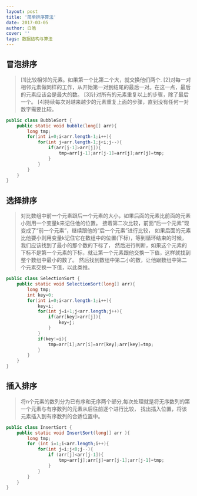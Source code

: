 ```yaml
---
layout: post
title: '简单排序算法'
date: 2017-03-05
author: 白皓
cover: ''
tags: 数据结构与算法
---
```


##  冒泡排序
>   [1]比较相邻的元素。如果第一个比第二个大，就交换他们两个.
    [2]对每一对相邻元素做同样的工作，从开始第一对到结尾的最后一对。在这一点，最后的元素应该会是最大的数。
    [3]针对所有的元素重复以上的步骤，除了最后一个。 
    [4]持续每次对越来越少的元素重复上面的步骤，直到没有任何一对数字需要比较。
```java
public class BubbleSort {
    public static void bubble(long[] arr){
		long tmp;
		for(int i=0;i<arr.length-1;i++){
			for(int j=arr.length-1;j<i;j--){
				if(arr[j-1]>arr[j]){
					tmp=arr[j-1];arr[j-1]=arr[j];arr[j]=tmp;
				}
			}
		}
	}
}
```

##  选择排序
>   对比数组中前一个元素跟后一个元素的大小，如果后面的元素比前面的元素小则用一个变量k来记住他的位置。
    接着第二次比较，前面“后一个元素”现变成了“前一个元素”，继续跟他的“后一个元素”进行比较，
    如果后面的元素比他要小则用变量k记住它在数组中的位置(下标)，等到循环结束的时候，我们应该找到了最小的那个数的下标了，
    然后进行判断，如果这个元素的下标不是第一个元素的下标，就让第一个元素跟他交换一下值，这样就找到整个数组中最小的数了。
    然后找到数组中第二小的数，让他跟数组中第二个元素交换一下值，以此类推。
```java
public class SelectionSort {
    public static void SelectionSort(long[] arr){
		long tmp;
		int key=0;
		for(int i=0;i<arr.length-1;i++){
			key=i;
			for(int j=i+1;j<arr.length;j++){
				if(arr[key]>arr[j]){
					key=j;
				}
			}
			if(key!=i){
				tmp=arr[i];arr[i]=arr[key];arr[key]=tmp;
			}
		}
	}
}
```

##  插入排序
>   将n个元素的数列分为已有序和无序两个部分,每次处理就是将无序数列的第一个元素与有序数列的元素从后往前逐个进行比较，
    找出插入位置，将该元素插入到有序数列的合适位置中。
```java
public class InsertSort {
    public static void InsertSort(long[] arr ){
		long tmp;
		for (int i=1;i<arr.length;i++){
			for(int j=i;j<0;j--){
				if (arr[j]<arr[j-1]){
					tmp=arr[j];arr[j]=arr[j-1];arr[j-1]=tmp;
				}
			}
		}
	}
}
```